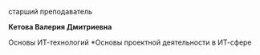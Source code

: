 старший преподаватель



**Кетова Валерия Дмитриевна**

Основы ИТ-технологий
	*Основы проектной деятельности в ИТ-сфере